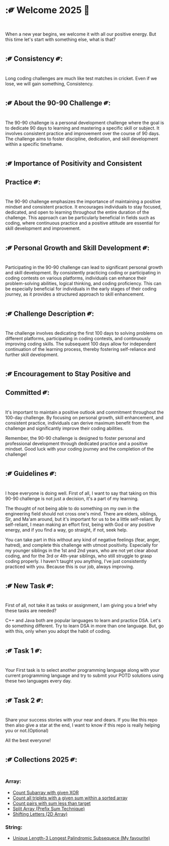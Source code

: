 # :༗ Welcome 2025 🎉


When a new year begins, we welcome it with all our positive energy.
But this time let's start with something else, what is that? 

## :༗ Consistency ༗:
Long coding challenges are much like test matches in cricket.
Even if we lose, we will gain something, Consistency.

## :༗ About the 90-90 Challenge ༗:

The 90-90 challenge is a personal development challenge where the goal is to dedicate 90 days to learning and mastering a specific skill or subject. It involves consistent practice and improvement over the course of 90 days. The challenge aims to foster discipline, dedication, and skill development within a specific timeframe.

## :༗ Importance of Positivity and Consistent Practice ༗:

The 90-90 challenge emphasizes the importance of maintaining a positive mindset and consistent practice. It encourages individuals to stay focused, dedicated, and open to learning throughout the entire duration of the challenge. This approach can be particularly beneficial in fields such as coding, where continuous practice and a positive attitude are essential for skill development and improvement.

## :༗ Personal Growth and Skill Development ༗:

Participating in the 90-90 challenge can lead to significant personal growth and skill development. By consistently practicing coding or participating in coding contests on various platforms, individuals can enhance their problem-solving abilities, logical thinking, and coding proficiency. This can be especially beneficial for individuals in the early stages of their coding journey, as it provides a structured approach to skill enhancement.

##  :༗ Challenge Description ༗:
The challenge involves dedicating the first 100 days to solving problems on different platforms, participating in coding contests, and continuously improving coding skills. The subsequent 100 days allow for independent continuation of the learning process, thereby fostering self-reliance and further skill development.

##  :༗ Encouragement to Stay Positive and Committed ༗:

It's important to maintain a positive outlook and commitment throughout the 100-day challenge. By focusing on personal growth, skill enhancement, and consistent practice, individuals can derive maximum benefit from the challenge and significantly improve their coding abilities.

Remember, the 90-90 challenge is designed to foster personal and professional development through dedicated practice and a positive mindset. Good luck with your coding journey and the completion of the challenge!


##  :༗ Guidelines ༗:

I hope everyone is doing well. First of all, I want to say that taking on this 90-90 challenge is not just a decision, it's a part of my learning.

The thought of not being able to do something on my own in the engineering field should not cross one's mind. There are elders, siblings, Sir, and Ma'am around, but it's important for us to be a little self-reliant. By self-reliant, I mean making an effort first, being with God or any positive energy, and if you find a way, go straight, if not, seek help.

You can take part in this without any kind of negative feelings (fear, anger, hatred), and complete this challenge with utmost positivity. Especially for my younger siblings in the 1st and 2nd years, who are not yet clear about coding, and for the 3rd or 4th-year siblings, who still struggle to grasp coding properly. I haven't taught you anything, I've just consistently practiced with you. Because this is our job, always improving.


## :༗ New Task ༗:

First of all, not take it as tasks or assignment, I am giving you a brief why these tasks are needed?

C++ and Java both are popular languages to learn and practice DSA. Let's do something different. 
Try to learn DSA in more than one language. But, go with this, only when you adopt the habit of coding.


## :༗ Task 1 ༗:

Your First task is to select another programming language along with your current programming language and try to submit your POTD solutions using these two languages every day.  


## :༗ Task 2 ༗:  
Share your success stories with your near and dears. 
If you like this repo then also give a star at the end, I want to know if this repo is really helping you or not.(Optional)

All the best everyone! 

## :༗ Collections 2025 ༗:

### Array:
- [Count Subarray with given XOR](https://github.com/SB2318/90-90-Challenge/tree/main/GFG/030125)
- [Count all triplets with a given sum within a sorted array](https://github.com/SB2318/90-90-Challenge/tree/main/GFG/040125)
- [Count pairs with sum less than target](https://github.com/SB2318/90-90-Challenge/tree/main/GFG/050125)
- [Split Array (Prefix Sum Technique)](https://github.com/SB2318/90-90-Challenge/tree/main/Leetcode/030125)
- [Shifting Letters (2D Array)](https://github.com/SB2318/90-90-Challenge/tree/main/Leetcode/050125)

### String:
- [Unique Length-3 Longest Palindromic Subsequece (My favourite)](https://github.com/SB2318/90-90-Challenge/tree/main/Leetcode/040125)




